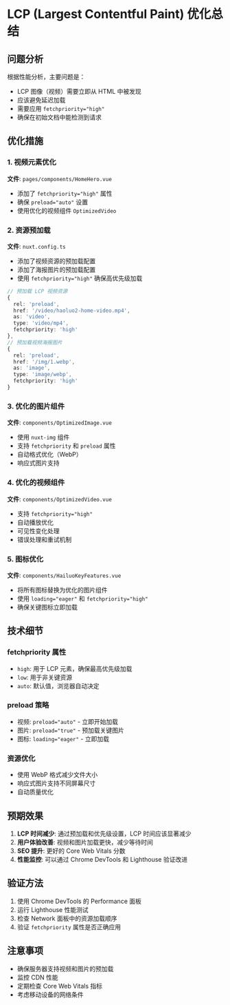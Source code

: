 # LCP (Largest Contentful Paint) 优化总结

## 问题分析
根据性能分析，主要问题是：
- LCP 图像（视频）需要立即从 HTML 中被发现
- 应该避免延迟加载
- 需要应用 `fetchpriority="high"`
- 确保在初始文档中能检测到请求

## 优化措施

### 1. 视频元素优化
**文件**: `pages/components/HomeHero.vue`
- 添加了 `fetchpriority="high"` 属性
- 确保 `preload="auto"` 设置
- 使用优化的视频组件 `OptimizedVideo`

### 2. 资源预加载
**文件**: `nuxt.config.ts`
- 添加了视频资源的预加载配置
- 添加了海报图片的预加载配置
- 使用 `fetchpriority="high"` 确保高优先级加载

```typescript
// 预加载 LCP 视频资源
{
  rel: 'preload',
  href: '/video/haoluo2-home-video.mp4',
  as: 'video',
  type: 'video/mp4',
  fetchpriority: 'high'
},
// 预加载视频海报图片
{
  rel: 'preload',
  href: '/img/1.webp',
  as: 'image',
  type: 'image/webp',
  fetchpriority: 'high'
}
```

### 3. 优化的图片组件
**文件**: `components/OptimizedImage.vue`
- 使用 `nuxt-img` 组件
- 支持 `fetchpriority` 和 `preload` 属性
- 自动格式优化（WebP）
- 响应式图片支持

### 4. 优化的视频组件
**文件**: `components/OptimizedVideo.vue`
- 支持 `fetchpriority="high"`
- 自动播放优化
- 可见性变化处理
- 错误处理和重试机制

### 5. 图标优化
**文件**: `components/HailuoKeyFeatures.vue`
- 将所有图标替换为优化的图片组件
- 使用 `loading="eager"` 和 `fetchpriority="high"`
- 确保关键图标立即加载

## 技术细节

### fetchpriority 属性
- `high`: 用于 LCP 元素，确保最高优先级加载
- `low`: 用于非关键资源
- `auto`: 默认值，浏览器自动决定

### preload 策略
- 视频: `preload="auto"` - 立即开始加载
- 图片: `preload="true"` - 预加载关键图片
- 图标: `loading="eager"` - 立即加载

### 资源优化
- 使用 WebP 格式减少文件大小
- 响应式图片支持不同屏幕尺寸
- 自动质量优化

## 预期效果

1. **LCP 时间减少**: 通过预加载和优先级设置，LCP 时间应该显著减少
2. **用户体验改善**: 视频和图片加载更快，减少等待时间
3. **SEO 提升**: 更好的 Core Web Vitals 分数
4. **性能监控**: 可以通过 Chrome DevTools 和 Lighthouse 验证改进

## 验证方法

1. 使用 Chrome DevTools 的 Performance 面板
2. 运行 Lighthouse 性能测试
3. 检查 Network 面板中的资源加载顺序
4. 验证 `fetchpriority` 属性是否正确应用

## 注意事项

- 确保服务器支持视频和图片的预加载
- 监控 CDN 性能
- 定期检查 Core Web Vitals 指标
- 考虑移动设备的网络条件 